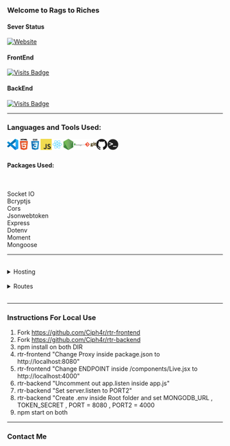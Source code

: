 ### Welcome to Rags to Riches
#### Sever Status
[![Website](https://img.shields.io/website?label=rtr.surge.sh&style=for-the-badge&url=https%3A%2F%2Frtr.surge.sh)](https://rtr.surge.sh)
<br />

#### FrontEnd
[![Visits Badge](https://badges.pufler.dev/visits/ciph4r/rtr-frontend)](https://github.com/Ciph4r/rtr-frontend)
#### BackEnd
[![Visits Badge](https://badges.pufler.dev/visits/ciph4r/rtr-backend)](https://github.com/Ciph4r/rtr-backend)

---

### Languages and Tools Used:

<img align="left" alt="Visual Studio Code" width="26px" src="https://raw.githubusercontent.com/github/explore/80688e429a7d4ef2fca1e82350fe8e3517d3494d/topics/visual-studio-code/visual-studio-code.png" />
<img align="left" alt="HTML5" width="26px" src="https://raw.githubusercontent.com/github/explore/80688e429a7d4ef2fca1e82350fe8e3517d3494d/topics/html/html.png" />
<img align="left" alt="CSS3" width="26px" src="https://raw.githubusercontent.com/github/explore/80688e429a7d4ef2fca1e82350fe8e3517d3494d/topics/css/css.png" />
<img align="left" alt="JavaScript" width="26px" src="https://raw.githubusercontent.com/github/explore/80688e429a7d4ef2fca1e82350fe8e3517d3494d/topics/javascript/javascript.png" />
<img align="left" alt="React" width="26px" src="https://raw.githubusercontent.com/github/explore/80688e429a7d4ef2fca1e82350fe8e3517d3494d/topics/react/react.png" />
<img align="left" alt="Node.js" width="26px" src="https://raw.githubusercontent.com/github/explore/80688e429a7d4ef2fca1e82350fe8e3517d3494d/topics/nodejs/nodejs.png" />
<img align="left" alt="MongoDB" width="26px" src="https://raw.githubusercontent.com/github/explore/80688e429a7d4ef2fca1e82350fe8e3517d3494d/topics/mongodb/mongodb.png" />
<img align="left" alt="Git" width="26px" src="https://raw.githubusercontent.com/github/explore/80688e429a7d4ef2fca1e82350fe8e3517d3494d/topics/git/git.png" />
<img align="left" alt="GitHub" width="26px" src="https://raw.githubusercontent.com/github/explore/78df643247d429f6cc873026c0622819ad797942/topics/github/github.png" />
<img align="left" alt="Terminal" width="26px" src="https://raw.githubusercontent.com/github/explore/80688e429a7d4ef2fca1e82350fe8e3517d3494d/topics/terminal/terminal.png" />

<br/>
<br/>

#### Packages Used:

<br/>

Socket IO
<BR/>
Bcryptjs
<BR/>
Cors
<BR/>
Jsonwebtoken
<BR/>
Express
<BR/>
Dotenv
<BR/>
Moment
<BR/>
Mongoose
<br />

---

<br />

<details>
<summary> Hosting  </summary>
FrontEnd: Surge
<br />
BackEnd: Heroku
<br />
Database: Mongo Atlas
</details>
<br/>


<details>
<summary> Routes </summary>

</br>

 <details>
<summary> FrontEnd </summary>

<br/>
/
<br/>
/profile
<br/>
/portfolio
<br/>
/createstock
<br/>
/stock/:id
</details>

<br/>

<details>
<summary> BackEnd </summary>

<br/>

<details>
<summary> Users - "/users" </summary>
/signup
<br />
/login
<br />
/update
<br />
/user
<br />
/leaderboards
<br/>
</details>

<br/>

 <details>
<summary> Stocks - "/stock" </summary>
/all
<br />
/stock/:id
<br />
/create
<br />
/buy/:id
<br />
/sell/:id
</details>

<br/>

 <details>
<summary> Portfolio - "/portfolio" </summary>
/:email
</details>
</details>
</details>

<br/>

---

### Instructions For Local Use
1. Fork https://github.com/Ciph4r/rtr-frontend
2. Fork https://github.com/Ciph4r/rtr-backend
3. npm install on both DIR
4. rtr-frontend "Change Proxy inside package.json to http://localhost:8080"
5. rtr-frontend "Change ENDPOINT inside /components/Live.jsx to http://localhost:4000"
6. rtr-backend "Uncomment out app.listen inside app.js"
7. rtr-backend "Set server.listen to PORT2"
8. rtr-backend "Create .env inside Root folder and set MONGODB_URL , TOKEN_SECRET , PORT = 8080 , PORT2 = 4000
9. npm start on both 

---

### Contact Me

